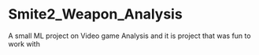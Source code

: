 # Smite2_Weapon_Analysis
A small ML project on Video game Analysis and it is project that was fun to work with
